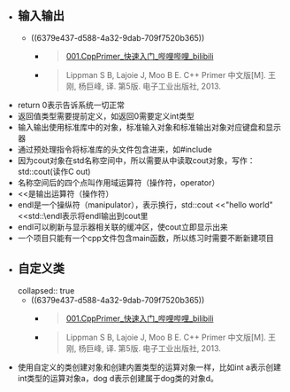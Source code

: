 - ## 输入输出
	- ((6379e437-d588-4a32-9dab-709f7520b365))
		- > [001.CppPrimer_快速入门_哔哩哔哩_bilibili](https://www.bilibili.com/video/BV1aZ4y1D7C5?p=1&vd_source=fc591008a48bd1bb56b8e3ba9a7c2202)
		- > Lippman S B, Lajoie J, Moo B E. C++ Primer 中文版[M]. 王刚, 杨巨峰, 译. 第5版. 电子工业出版社, 2013.
- return 0表示告诉系统一切正常
- 返回值类型需要提前定义，如返回0需要定义int类型
- 输入输出使用标准库中的对象，标准输入对象和标准输出对象对应键盘和显示器
- 通过预处理指令将标准库的头文件包含进来，如\#include
- 因为cout对象在std名称空间中，所以需要从中读取cout对象，写作：std\:\:cout(读作C out)
- 名称空间后的四个点叫作用域运算符（操作符，operator）
- <<是输出运算符（操作符）
- endl是一个操纵符（manipulator），表示换行，std\:\:cout <<"hello world" <<std:\:\endl表示将endl输出到cout里
- endl可以刷新与显示器相关联的缓冲区，使cout立即显示出来
- 一个项目只能有一个cpp文件包含main函数，所以练习时需要不断新建项目
- ## 自定义类
  collapsed:: true
	- ((6379e437-d588-4a32-9dab-709f7520b365))
		- > [001.CppPrimer_快速入门_哔哩哔哩_bilibili](https://www.bilibili.com/video/BV1aZ4y1D7C5?p=1&vd_source=fc591008a48bd1bb56b8e3ba9a7c2202)
		- > Lippman S B, Lajoie J, Moo B E. C++ Primer 中文版[M]. 王刚, 杨巨峰, 译. 第5版. 电子工业出版社, 2013.
- 使用自定义的类创建对象和创建内置类型的运算对象一样，比如int a表示创建int类型的运算对象a，dog d表示创建属于dog类的对象d。